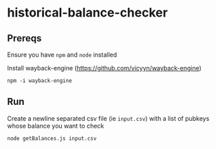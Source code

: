 # historical-balance-checker

## Prereqs

Ensure you have `npm` and `node` installed

Install wayback-engine (https://github.com/vicyyn/wayback-engine)

`npm -i wayback-engine`

## Run

Create a newline separated csv file (ie `input.csv`) with a list of pubkeys whose balance you want to check

`node getBalances.js input.csv`
